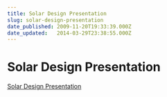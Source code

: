 ```yaml
---
title: Solar Design Presentation
slug: solar-design-presentation
date_published: 2009-11-20T19:33:39.000Z
date_updated:   2014-03-29T23:38:55.000Z
---
```


# Solar Design Presentation

[Solar Design Presentation ](https://docs.google.com/present/edit?id=0Acobd4UZPorWZHd6a210NV80MmNqZmYyOGc1&hl=en)
